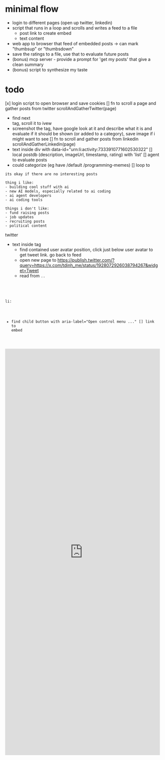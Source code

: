 # minimal flow
- login to different pages (open up twitter, linkedin)
- script that runs in a loop and scrolls and writes a feed to a file
  - post link to create embed
  - text content
- web app to browser that feed of embedded posts -> can mark "thumbsup" or "thumbsdown"
- save the ratings to a file, use that to evaluate future posts
- (bonus) mcp server - provide a prompt for 'get my posts' that give a clean summary
- (bonus) script to synthesize my taste

# todo
[x] login script to open browser and save cookies
[] fn to scroll a page and gather posts from twitter scrollAndGatherTwitter(page)
  - find next <article> tag, scroll it to ivew
  - screenshot the tag, have google look at it and describe what it is and evaluate if it should be shown (or added to a category), save image if i might want to see
[] fn to scroll and gather posts from linkedin scrollAndGatherLinkedin(page)
  - text inside div with data-id="urn:li:activity:7333910771602530322"
[] local postdb (description, imageUrl, timestamp, rating) with 'list'
[] agent to evaluate posts
  - could categorize (eg have /default /programming-memes)
[] loop to 



```
its okay if there are no interesting posts

thing i like:
- building cool stuff with ai
- new AI models, especially related to ai coding
- ai agent developers
- ai coding tools

things i don't like:
- fund raising posts
- job updates
- recruiting posts
- political content
```


twitter
- text inside  tag
  - find contained user avatar position, click just below user avatar to get tweet link. go back to feed
  - open new page to https://publish.twitter.com/?query=https://x.com/tdinh_me/status/1928072926038794267&widget=Tweet
  - read from <code class="EmbedCode-code">..

li:
  - find child button with aria-label="Open control menu ..."
  [] link to embed
  <iframe src="https://www.linkedin.com/embed/feed/update/urn:li:share:7333894278835838976" height="1322" width="504" frameborder="0" allowfullscreen="" title="Embedded post"></iframe>